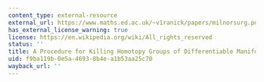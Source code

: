 ```yaml
---
content_type: external-resource
external_url: https://www.maths.ed.ac.uk/~v1ranick/papers/milnorsurg.pdf
has_external_license_warning: true
license: https://en.wikipedia.org/wiki/All_rights_reserved
status: ''
title: A Procedure for Killing Homotopy Groups of Differentiable Manifolds (PDF)
uid: f9ba119b-0e5a-4693-8b4e-a1b53aa25c70
wayback_url: ''
---
```

